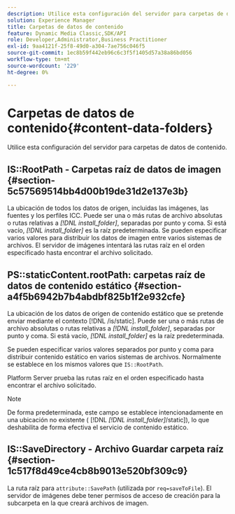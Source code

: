 ```yaml
---
description: Utilice esta configuración del servidor para carpetas de datos de contenido.
solution: Experience Manager
title: Carpetas de datos de contenido
feature: Dynamic Media Classic,SDK/API
role: Developer,Administrator,Business Practitioner
exl-id: 9aa4121f-25f8-49d0-a304-7ae756c046f5
source-git-commit: 1ec8b59f442eb96c6c3f5f1405d57a38a86bd056
workflow-type: tm+mt
source-wordcount: '229'
ht-degree: 0%

---
```


# Carpetas de datos de contenido{#content-data-folders}

Utilice esta configuración del servidor para carpetas de datos de contenido.

## IS::RootPath - Carpetas raíz de datos de imagen {#section-5c57569514bb4d00b19de31d2e137e3b}

La ubicación de todos los datos de origen, incluidas las imágenes, las fuentes y los perfiles ICC. Puede ser una o más rutas de archivo absolutas o rutas relativas a *[!DNL install_folder]*, separadas por punto y coma. Si está vacío, *[!DNL install_folder]* es la raíz predeterminada. Se pueden especificar varios valores para distribuir los datos de imagen entre varios sistemas de archivos. El servidor de imágenes intentará las rutas raíz en el orden especificado hasta encontrar el archivo solicitado.

## PS::staticContent.rootPath: carpetas raíz de datos de contenido estático {#section-a4f5b6942b7b4abdbf825b1f2e932cfe}

La ubicación de los datos de origen de contenido estático que se pretende enviar mediante el contexto [!DNL /is/static]. Puede ser una o más rutas de archivo absolutas o rutas relativas a *[!DNL install_folder]*, separadas por punto y coma. Si está vacío, *[!DNL install_folder]* es la raíz predeterminada.

Se pueden especificar varios valores separados por punto y coma para distribuir contenido estático en varios sistemas de archivos. Normalmente se establece en los mismos valores que `IS::RootPath`.

Platform Server prueba las rutas raíz en el orden especificado hasta encontrar el archivo solicitado.

>[!NOTE]
>
>De forma predeterminada, este campo se establece intencionadamente en una ubicación no existente ( [!DNL *[!DNL install_folder]*/static]), lo que deshabilita de forma efectiva el servicio de contenido estático.

## IS::SaveDirectory - Archivo Guardar carpeta raíz {#section-1c517f8d49ce4cb8b9013e520bf309c9}

La ruta raíz para `attribute::SavePath` (utilizada por `req=saveToFile`). El servidor de imágenes debe tener permisos de acceso de creación para la subcarpeta en la que creará archivos de imagen.
